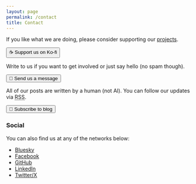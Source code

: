 ```yaml
---
layout: page
permalink: /contact
title: Contact
---
```

If you like what we are doing, please consider supporting our <a href="{{ site.baseurl }}/posts">projects</a>.

<a href="https://ko-fi.com/bioshack" target="_blank" data-goatcounter-click="kofi"><button data-umami-event="kofi">☕ Support us on Ko-fi</button></a>

Write to us if you want to get involved or just say hello (no spam though).

<a href="mailto:bio@d8a.org" target="_blank" data-goatcounter-click="contact"><button data-umami-event="contact">📧 Send us a message</button></a>

All of our posts are written by a human (not AI). You can follow our updates via <abbr title="Really Simple Syndication">RSS</abbr>.

<a href="{{ site.baseurl }}/feed" target="_blank" data-goatcounter-click="follow"><button data-umami-event="follow">📰 Subscribe to blog</button></a>

<h3>Social</h3>

You can also find us at any of the networks below:

- <a href="https://bioshack.bsky.social" target="_blank" data-goatcounter-click="bluesky" data-umami-event="bluesky">Bluesky</a>
- <a href="https://facebook.com/bioshack" target="_blank" data-goatcounter-click="facebook" data-umami-event="facebook">Facebook</a>
- <a href="https://github.com/bioshack" target="_blank" data-goatcounter-click="github" data-umami-event="github">GitHub</a>
- <a href="https://linkedin.com/company/bioshack" target="_blank" data-goatcounter-click="linkedin" data-umami-event="linkedin">LinkedIn</a>
- <a href="https://twitter.com/bioshack" target="_blank" data-goatcounter-click="twitter" data-umami-event="twitter">Twitter/X</a>
